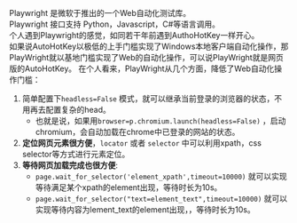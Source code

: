 Playwright 是微软于推出的一个Web自动化测试库。  
Playwright 接口支持 Python，Javascript，C#等语言调用。  
个人遇到Playwright的感觉，如同若干年前遇到AuthoHotKey一样开心。  
如果说AutoHotKey以极低的上手门槛实现了Windows本地客户端自动化操作，那PlayWright就以基地门槛实现了Web的自动化操作，可以说PlayWright就是网页版的AutoHotKey。
在个人看来，PlayWright从几个方面，降低了Web自动化操作门槛：
1. 简单配置下`headless=False` 模式，就可以继承当前登录的浏览器的状态，不用再去配置复杂的head。
    - 也就是说，如果用`browser=p.chromium.launch(headless=False)` ，启动chromium，会自动加载在chrome中已登录的网站的状态。
2. **定位网页元素很方便**，`locator` 或者 `selector` 中可以利用xpath，css selector等方式进行元素定位。
3. **等待网页加载完成也很方便**:
    - `page.wait_for_selector('element_xpath',timeout=10000)` 就可以实现等待满足某个xpath的element出现，等待时长为10s。
    - `page.wait_for_selector("text=element_text",timeout=10000)`  就可以实现等待内容为lement_text的element出现，，等待时长为10s。
